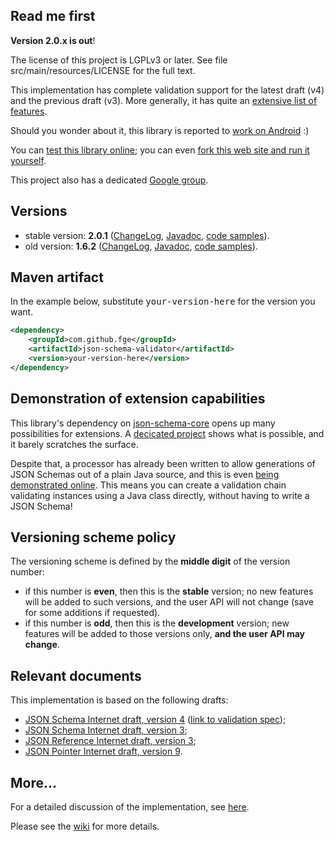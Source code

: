 <h2>Read me first</h2>

<p><b>Version 2.0.x is out</b>!</p>

<p>The license of this project is LGPLv3 or later. See file src/main/resources/LICENSE for the full
text.</p>

<p>This implementation has complete validation support for the latest draft (v4) and the previous
draft (v3). More generally, it has quite an <a
href="https://github.com/fge/json-schema-validator/wiki/Features">extensive list of features</a>.<p>

<p>Should you wonder about it, this library is reported to <a
href="http://stackoverflow.com/questions/14511468/java-android-validate-string-json-against-string-schema">work
on Android</a> :)</p>

<p>You can <a href="http://json-schema-validator.herokuapp.com">test this library online</a>; you
can even <a href="https://github.com/fge/json-schema-validator-demo">fork this web site and run it
yourself</a>.</p>


<p>This project also has a dedicated <a
href="https://groups.google.com/forum/?fromgroups#!forum/json-schema-validator">Google
group</a>.</p>


<h2>Versions</h2>

<ul>
    <li>stable version: <b>2.0.1</b> (<a
    href="https://github.com/fge/json-schema-validator/wiki/ChangeLog.stable">ChangeLog</a>, <a
    href="http://fge.github.com/json-schema-validator/old/index.html">Javadoc</a>, <a
    href="http://fge.github.com/json-schema-validator/stable/index.html?com/github/fge/jsonschema/examples/package-summary.html">code
    samples</a>).</li>
    <li>old version: <b>1.6.2</b> (<a
    href="https://github.com/fge/json-schema-validator/wiki/ChangeLog.old">ChangeLog</a>, <a
    href="http://fge.github.com/json-schema-validator/old/index.html">Javadoc</a>, <a
    href="http://fge.github.com/json-schema-validator/old/index.html?com/github/fge/jsonschema/examples/package-summary.html">code
    samples</a>).</li>
</ul>

<h2>Maven artifact</h2>

<p>In the example below, substitute <tt>your-version-here</tt> for the version you want.</p>

```xml
<dependency>
    <groupId>com.github.fge</groupId>
    <artifactId>json-schema-validator</artifactId>
    <version>your-version-here</version>
</dependency>
```

<h2>Demonstration of extension capabilities</h2>

<p>This library's dependency on <a
href="https://github.com/fge/json-schema-core">json-schema-core</a> opens up many possibilities for
extensions. A <a href="https://github.com/fge/json-schema-processor-examples">decicated project</a>
shows what is possible, and it barely scratches the surface.</p>

<p>Despite that, a processor has already been written to allow generations of JSON Schemas out of
a plain Java source, and this is even <a
href="http://json-schema-validator.herokuapp.com/jjschema.html">being demonstrated online</a>. This
means you can create a validation chain validating instances using a Java class directly, without
having to write a JSON Schema!</p>

<h2>Versioning scheme policy</h2>

<p>The versioning scheme is defined by the <b>middle digit</b> of the version number:</p>

* if this number is <b>even</b>, then this is the <b>stable</b> version; no new features will be
  added to such versions, and the user API will not change (save for some additions if requested).
* if this number is <b>odd</b>, then this is the <b>development</b> version; new features will be
  added to those versions only, <b>and the user API may change</b>.

<h2>Relevant documents</h2>

<p>This implementation is based on the following drafts:</p>

* <a href="http://tools.ietf.org/html/draft-zyp-json-schema-04">JSON Schema Internet draft, version
  4</a> (<a href="http://tools.ietf.org/html/draft-fge-json-schema-validation-00">link to validation
  spec</a>);
* <a href="http://tools.ietf.org/html/draft-zyp-json-schema-03">JSON Schema Internet draft, version
  3</a>;
* <a href="http://tools.ietf.org/html/draft-pbryan-zyp-json-ref-03">JSON Reference Internet draft,
  version 3</a>;
* <a href="http://tools.ietf.org/html/draft-ietf-appsawg-json-pointer-09">JSON Pointer Internet
  draft, version 9</a>.

<h2>More...</h2>

<p>For a detailed discussion of the implementation, see <a
href="https://github.com/fge/json-schema-validator/wiki/Status">here</a>.</p>

<p>Please see the <a href="https://github.com/fge/json-schema-validator/wiki/">wiki</a> for more
details.</p>

